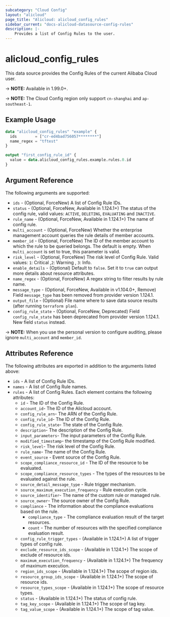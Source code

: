 ```yaml
---
subcategory: "Cloud Config"
layout: "alicloud"
page_title: "Alicloud: alicloud_config_rules"
sidebar_current: "docs-alicloud-datasource-config-rules"
description: |-
    Provides a list of Config Rules to the user.
---
```


# alicloud\_config\_rules

This data source provides the Config Rules of the current Alibaba Cloud user.

-> **NOTE:**  Available in 1.99.0+.

-> **NOTE:** The Cloud Config region only support `cn-shanghai` and `ap-southeast-1`.

## Example Usage

```terraform
data "alicloud_config_rules" "example" {
  ids        = ["cr-ed4bad756057********"]
  name_regex = "tftest"
}

output "first_config_rule_id" {
  value = data.alicloud_config_rules.example.rules.0.id
}
```

## Argument Reference

The following arguments are supported:

* `ids` - (Optional, ForceNew) A list of Config Rule IDs.
* `status` - (Optional, ForceNew, Available in 1.124.1+) The status of the config rule, valid values: `ACTIVE`, `DELETING`, `EVALUATING` and `INACTIVE`. 
* `rule_name` - (Optional, ForceNew, Available in 1.124.1+) The name of config rule.
* `multi_account` - (Optional, ForceNew) Whether the enterprise management account queries the rule details of member accounts.
* `member_id` - (Optional, ForceNew) The ID of the member account to which the rule to be queried belongs. The default is empty. When `multi_account` is set to true, this parameter is valid.
* `risk_level` - (Optional, ForceNew) The risk level of Config Rule. Valid values: `1`: Critical ,`2`: Warning , `3`: Info.
* `enable_details` - (Optional) Default to `false`. Set it to `true` can output more details about resource attributes.
* `name_regex` - (Optional, ForceNew) A regex string to filter results by rule name.
* `message_type` - (Optional, ForceNew,  Available in v1.104.0+, Remove) Field `message_type` has been removed from provider version 1.124.1.
* `output_file` - (Optional) File name where to save data source results (after running `terraform plan`).
* `config_rule_state` - (Optional, ForceNew, Deprecated) Field `config_rule_state` has been deprecated from provider version 1.124.1. New field `status` instead.

-> **NOTE:** When you use the personal version to configure auditing, please ignore `multi_account` and `member_id`.

## Attributes Reference

The following attributes are exported in addition to the arguments listed above:

* `ids` - A list of Config Rule IDs.
* `names` - A list of Config Rule names.
* `rules` - A list of Config Rules. Each element contains the following attributes:
    * `id` - The ID of the Config Rule.
    * `account_id`- The ID of the Alicloud account.
    * `config_rule_arn`- The ARN of the Config Rule.
    * `config_rule_id`- The ID of the Config Rule.
    * `config_rule_state`- The state of the Config Rule.
    * `description`- The description of the Config Rule.
    * `input_parameters`- The input parameters of the Config Rule.
    * `modified_timestamp`- the timestamp of the Config Rule modified.
    * `risk_level`- The risk level of the Config Rule.
    * `rule_name`- The name of the Config Rule.
    * `event_source` - Event source of the Config Rule.
    * `scope_compliance_resource_id` - The ID of the resource to be evaluated.
    * `scope_compliance_resource_types` - The types of the resources to be evaluated against the rule.
    * `source_detail_message_type` - Rule trigger mechanism.
    * `source_maximum_execution_frequency` - Rule execution cycle. 
    * `source_identifier`- The name of the custom rule or managed rule.
    * `source_owner`- The source owner of the Config Rule.
    * `compliance` - The information about the compliance evaluations based on the rule.
        * `compliance_type` - The compliance evaluation result of the target resources.
        * `count` - The number of resources with the specified compliance evaluation result.
    * `config_rule_trigger_types` - (Available in 1.124.1+) A list of trigger types of config rule.
    * `exclude_resource_ids_scope` - (Available in 1.124.1+) The scope of exclude of resource ids.
    * `maximum_execution_frequency` - (Available in 1.124.1+) The frequency of maximum execution.
    * `region_ids_scope` - (Available in 1.124.1+) The scope of region ids.
    * `resource_group_ids_scope` - (Available in 1.124.1+) The scope of resource ids.
    * `resource_types_scope` - (Available in 1.124.1+) The scope of resource types.
    * `status` - (Available in 1.124.1+) The status of config rule.
    * `tag_key_scope` - (Available in 1.124.1+) The scope of tag key.
    * `tag_value_scope` - (Available in 1.124.1+) The scope of tag value.
